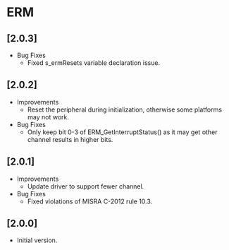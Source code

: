 # ERM

## [2.0.3]

- Bug Fixes
  - Fixed s_ermResets variable declaration issue.

## [2.0.2]

- Improvements
  - Reset the peripheral during initialization, otherwise some platforms may not work.
- Bug Fixes
  - Only keep bit 0-3 of ERM_GetInterruptStatus() as it may get other channel results in higher bits.

## [2.0.1]

- Improvements
  - Update driver to support fewer channel.
- Bug Fixes
  - Fixed violations of MISRA C-2012 rule 10.3.

## [2.0.0]

- Initial version.
